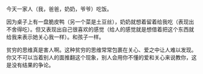 今天一家人（我，爸爸，奶奶，爷爷）吃饭。

因为桌子上有一盘脆皮鸭（另一个菜是土豆丝），奶奶就想着留着给我吃（表现出不舍得吃）。但又表现出自己很喜欢的感觉（给人的感觉就是想借着把这个东西就给我来表示她关心我一样）。和孩子一样。

贫穷的思维真是害人啊。这种贫穷的思维常常包裹在关心、爱之中让人难以发现。你又不可以当着别人的面推翻这个现象，别人会用你不懂的爱和关心来说教你，这是没有结果的争论。